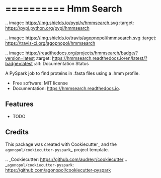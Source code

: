 ==========
Hmm Search
==========


.. image:: https://img.shields.io/pypi/v/hmmsearch.svg
        :target: https://pypi.python.org/pypi/hmmsearch

.. image:: https://img.shields.io/travis/agopnopol/hmmsearch.svg
        :target: https://travis-ci.org/agopnopol/hmmsearch

.. image:: https://readthedocs.org/projects/hmmsearch/badge/?version=latest
        :target: https://hmmsearch.readthedocs.io/en/latest/?badge=latest
        :alt: Documentation Status


 A PySpark job to find proteins in .fasta files using a .hmm profile.


* Free software: MIT license
* Documentation: https://hmmsearch.readthedocs.io.


Features
--------

* TODO

Credits
-------

This package was created with Cookiecutter_ and the `agonopol/cookiecutter-pyspark`_ project template.

.. _Cookiecutter: https://github.com/audreyr/cookiecutter
.. _`agonopol/cookiecutter-pyspark`: https://github.com/agonopol/cookiecutter-pyspark
